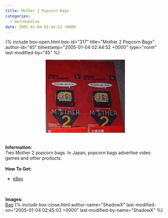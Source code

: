 ```yaml
---
title: Mother 2 Popcorn Bags
categories:
  - merchandise
date: 2005-01-04 02:44:52 +0000
---
```

{% include box-open.html box-id="317" title="Mother 2 Popcorn Bags" author-id="45" timestamp="2005-01-04 02:44:52 +0000" type="norm" last-modified-by="45" %}
	<center>
	<img src="/merchandise/images/m2bags_title.jpg" border="0" alt="Mother 2 Popcorn Bags" />
	</center>
	<br /><br />
	<b>Information:</b>
	<br />
	Two Mother 2 popcorn bags. In Japan, popcorn bags advertise video games and other 
	products.
	<br /><br />
	<b>How To Get:</b>
	<br />
	<ul>
	<li><a href="http://www.ebay.com">eBay</a></li>
	</ul>
	<br /><br />
	<b>Images:</b>
	<br />
	<a href="/merchandise/images/paperbags1.jpg">Bag</a>
{% include box-close.html author-name="ShadowX" last-modified-on="2005-01-04 02:45:03 +0000" last-modified-by-name="ShadowX" %}
